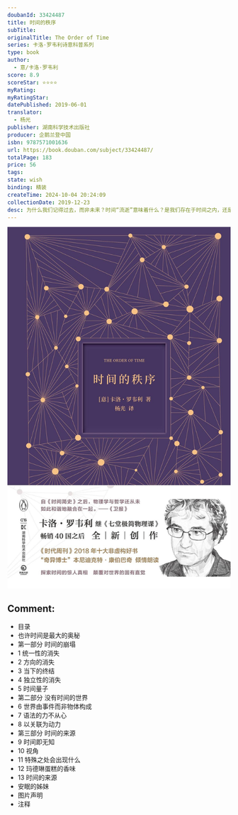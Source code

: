 ```yaml
---
doubanId: 33424487
title: 时间的秩序
subTitle: 
originalTitle: The Order of Time
series: 卡洛·罗韦利诗意科普系列
type: book
author: 
  - 意/卡洛·罗韦利
score: 8.9
scoreStar: ⭐⭐⭐⭐
myRating: 
myRatingStar: 
datePublished: 2019-06-01
translator: 
  - 杨光
publisher: 湖南科学技术出版社
producer: 企鹅兰登中国
isbn: 9787571001636
url: https://book.douban.com/subject/33424487/
totalPage: 183
price: 56
tags: 
state: wish
binding: 精装
createTime: 2024-10-04 20:24:09
collectionDate: 2019-12-23
desc: 为什么我们记得过去，而非未来？时间“流逝”意味着什么？是我们存在于时间之内，还是时间存在于我们之中？卡洛·罗韦利用诗意的文字，邀请我们思考这一亘古难题——时间的本质。在我们的直觉里，时间是全宇宙统一的，稳定地从过去流向未来，可以用钟表度量。可罗韦利向我们揭示出一个奇怪 的宇宙，在这里，时间的特质一一坍塌，在最基本的层面上，时间消失了。他告诉我们，我们对时间流逝的感知，取决于我们的视角……—◆“让物理变得性感的男人，下一个史蒂芬·霍金”、意大利物理学家卡洛·罗韦利《七堂极简物理课》之后全新力作。◆物理学与哲学的完美融合，在习以为常之处，探索世界的惊人真相，用诗意语言、前沿物理学理论探索时间的本质，颠覆我们的常识与直觉。◆“奇异博士”本尼迪克特·康伯巴奇（卷福）倾情朗读，有声书获得英国国家图书奖。◆《时代》《自然》《卫报》《新科学家》《纽约时...(展开全部)为什么我们记得过去，而非未来？时间“流逝”意味着什么？是我们存在于时间之内，还是时间存在于我们之中？卡洛·罗韦利用诗意的文字，邀请我们思考这一亘古难题——时间的本质。在我们的直觉里，时间是全宇宙统一的，稳定地从过去流向未来，可以用钟表度量。可罗韦利向我们揭示出一个奇怪 的宇宙，在这里，时间的特质一一坍塌，在最基本的层面上，时间消失了。他告诉我们，我们对时间流逝的感知，取决于我们的视角……—◆“让物理变得性感的男人，下一个史蒂芬·霍金”、意大利物理学家卡洛·罗韦利《七堂极简物理课》之后全新力作。◆物理学与哲学的完美融合，在习以为常之处，探索世界的惊人真相，用诗意语言、前沿物理学理论探索时间的本质，颠覆我们的常识与直觉。◆“奇异博士”本尼迪克特·康伯巴奇（卷福）倾情朗读，有声书获得英国国家图书奖。◆《时代》《自然》《卫报》《新科学家》《纽约时报》等10余家媒体好评推荐。◆精美装帧，相同开本，延续《七堂极简物理课》《现实不似你所见》《极简科学起源课》的唯美设计。卡洛·罗韦利，意大利理论物理学家，圈量子引力理论的开创者之一。曾在美国、意大利工作，现在法国带领量子引力研究小组，著有畅销科普作品《七堂极简物理课》《现实不似你所见》《极简科学起源课》等。罗韦利以其简洁诗意又充满热情的科普讲述惊艳世界，被誉为“让物理变性感的男人，下一个史蒂芬·霍金”。《七堂极简物理课》这本一百页的小书在意大利出版后创造了惊人的销售成绩，被译为40多种语言，引爆全球科普阅读热潮。
---
```


![image](99.Attachments/Files/s32332471.jpg)

Comment: 
---



  - 目录
  - 也许时间是最大的奥秘
  - 第一部分 时间的崩塌
  - 1 统一性的消失
  - 2 方向的消失
  - 3 当下的终结
  - 4 独立性的消失
  - 5 时间量子
  - 第二部分 没有时间的世界
  - 6 世界由事件而非物体构成
  - 7 语法的力不从心
  - 8 以关联为动力
  - 第三部分 时间的来源
  - 9 时间即无知
  - 10 视角
  - 11 特殊之处会出现什么
  - 12 玛德琳蛋糕的香味
  - 13 时间的来源
  - 安眠的姊妹
  - 图片声明
  - 注释
